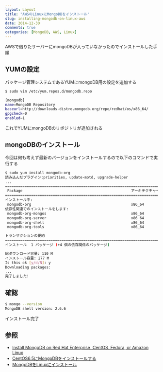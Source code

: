```yaml
---
layout: Layout
title: "AWSのLinuxにMongoDBをインストール"
slug: installing-mongodb-on-linux-aws
date: 2014-12-30
comments: true
categories: [MongoDB, AWS, Linux]
---
```

AWSで借りたサーバーにmongoDBが入っていなかったのでインストールした手順

## YUMの設定
パッケージ管理システムであるYUMにmongoDB用の設定を追加する
``` bash
$ sudo vim /etc/yum.repos.d/mongodb.repo
```
``` bash /etc/yum.repos.d/mongodb.repo 
[mongodb]
name=MongoDB Repository
baseurl=http://downloads-distro.mongodb.org/repo/redhat/os/x86_64/
gpgcheck=0
enabled=1
```
これでYUMにmongoDBのリポジトリが追加される

<!-- more -->

## mongoDBのインストール
今回は何も考えず最新のバージョンをインストールするので以下のコマンドで実行する
``` bash
$ sudo yum install mongodb-org
読み込んだプラグイン:priorities, update-motd, upgrade-helper
...
============================================================================================================================================================================================================
 Package                                                  アーキテクチャー                             バージョン                                       リポジトリー                                   容量
============================================================================================================================================================================================================
インストール中:
 mongodb-org                                              x86_64                                       2.6.6-1                                          mongodb                                       4.9 k
依存性関連でのインストールをします:
 mongodb-org-mongos                                       x86_64                                       2.6.6-1                                          mongodb                                       6.8 M
 mongodb-org-server                                       x86_64                                       2.6.6-1                                          mongodb                                       9.0 M
 mongodb-org-shell                                        x86_64                                       2.6.6-1                                          mongodb                                       4.3 M
 mongodb-org-tools                                        x86_64                                       2.6.6-1                                          mongodb                                        90 M

トランザクションの要約
============================================================================================================================================================================================================
インストール  1 パッケージ (+4 個の依存関係のパッケージ)

総ダウンロード容量: 110 M
インストール容量: 277 M
Is this ok [y/d/N]: y
Downloading packages:
...
完了しました!
```
## 確認
``` bash
$ mongo --version
MongoDB shell version: 2.6.6
```
インストール完了

## 参照
* [Install MongoDB on Red Hat Enterprise, CentOS, Fedora, or Amazon Linux](http://docs.mongodb.org/manual/tutorial/install-mongodb-on-red-hat-centos-or-fedora-linux/)
* [CentOS6.5にMongoDBをインストールする](http://qiita.com/nownabe/items/123a8fd04ff5252b3036)
* [MongoDBをLinuxにインストール](http://qiita.com/ykyk1218/items/1c1824e77fb8af78bcf5)

